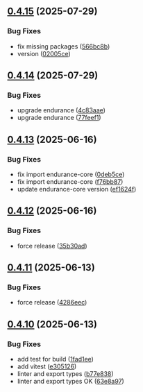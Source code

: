 ## [0.4.15](https://github.com/programisto-labs/edrm-user/compare/v0.4.14...v0.4.15) (2025-07-29)


### Bug Fixes

* fix missing packages ([566bc8b](https://github.com/programisto-labs/edrm-user/commit/566bc8bc6ff3909a57199ca5a2e66dda34d078db))
* version ([02005ce](https://github.com/programisto-labs/edrm-user/commit/02005ce1228d213c97732fb8df05b66a5d523508))

## [0.4.14](https://github.com/programisto-labs/edrm-user/compare/v0.4.13...v0.4.14) (2025-07-29)


### Bug Fixes

* upgrade endurance ([4c83aae](https://github.com/programisto-labs/edrm-user/commit/4c83aaef4db1dad3c495012dc457739ee908bd1f))
* upgrade endurance ([77feef1](https://github.com/programisto-labs/edrm-user/commit/77feef13cb00489636695cb5f666b49f98c25288))

## [0.4.13](https://github.com/programisto-labs/edrm-user/compare/v0.4.12...v0.4.13) (2025-06-16)


### Bug Fixes

* fix import endurance-core ([0deb5ce](https://github.com/programisto-labs/edrm-user/commit/0deb5ce7f0f22880706a3d317567f22b0aef38dd))
* fix import endurance-core ([f76bb87](https://github.com/programisto-labs/edrm-user/commit/f76bb871eba7b66838ae9f2fd9da625175b50a5a))
* update endurance-core version ([ef1624f](https://github.com/programisto-labs/edrm-user/commit/ef1624f3b5b50d609d81215fc8e9292aceb922e6))

## [0.4.12](https://github.com/programisto-labs/edrm-user/compare/v0.4.11...v0.4.12) (2025-06-16)


### Bug Fixes

* force release ([35b30ad](https://github.com/programisto-labs/edrm-user/commit/35b30adbb204baae891d7967cfde04558af1c966))

## [0.4.11](https://github.com/programisto-labs/edrm-user/compare/v0.4.10...v0.4.11) (2025-06-13)


### Bug Fixes

* force release ([4286eec](https://github.com/programisto-labs/edrm-user/commit/4286eecd48f921ee6b6c894029a1dc4da679cf99))

## [0.4.10](https://github.com/programisto-labs/edrm-user/compare/v0.4.9...v0.4.10) (2025-06-13)


### Bug Fixes

* add test for build ([1fad1ee](https://github.com/programisto-labs/edrm-user/commit/1fad1ee215d511d663020170b744471db7ddf84f))
* add vitest ([e305126](https://github.com/programisto-labs/edrm-user/commit/e305126bb76f74c27572f2bb1982cab8b1761810))
* linter and export types ([b77e838](https://github.com/programisto-labs/edrm-user/commit/b77e8381fa5bd44b0b6c393632797d013a44294c))
* linter and export types OK ([63e8a97](https://github.com/programisto-labs/edrm-user/commit/63e8a9758977e1b1d55221bde99d23fdd17653fc))
